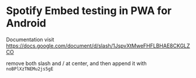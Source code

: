# Spotify Embed testing in PWA for Android

Documentation visit https://docs.google.com/document/d/slash/1JspvXtMweFHFLBHAE8CKGLZCO

remove both slash and / at center, and then append it with `noBPlXzTNEMu2js5gE`